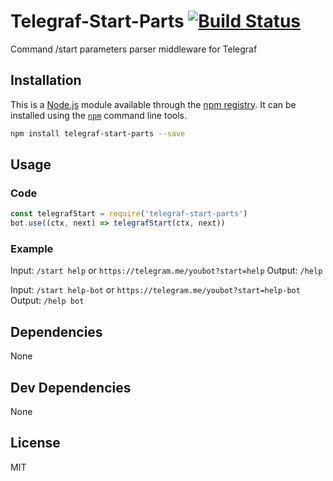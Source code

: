 # Telegraf-Start-Parts [![Build Status](https://travis-ci.org/TiagoDanin/Telegraf-Start-Parts.svg?branch=master)](https://travis-ci.org/TiagoDanin/Telegraf-Start-Parts)

Command /start parameters parser middleware for Telegraf

## Installation

This is a [Node.js](https://nodejs.org/) module available through the
[npm registry](https://www.npmjs.com/). It can be installed using the
[`npm`](https://docs.npmjs.com/getting-started/installing-npm-packages-locally) command line tools.

```sh
npm install telegraf-start-parts --save
```

## Usage

### Code

```javascript
const telegrafStart = require('telegraf-start-parts')
bot.use((ctx, next) => telegrafStart(ctx, next))
```

### Example

Input: `/start help` or `https://telegram.me/youbot?start=help`
Output: `/help`

Input: `/start help-bot` or `https://telegram.me/youbot?start=help-bot`
Output: `/help bot`

## Dependencies

None

## Dev Dependencies

None

## License

MIT
